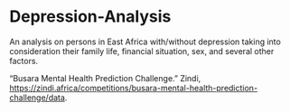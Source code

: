 # Depression-Analysis
An analysis on persons in East Africa with/without depression taking into consideration their family life, financial situation, sex, and several other factors.

“Busara Mental Health Prediction Challenge.” Zindi, https://zindi.africa/competitions/busara-mental-health-prediction-challenge/data. 
